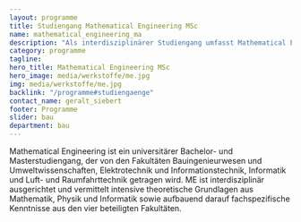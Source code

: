 ```yaml
---
layout: programme
title: Studiengang Mathematical Engineering MSc
name: mathematical_engineering_ma
description: "Als interdisziplinärer Studiengang umfasst Mathematical Engineering eine Vielzahl von Themengebieten und Anwendungsmöglichkeiten."
category: programme
tagline: 
hero_title: Mathematical Engineering MSc
hero_image: media/werkstoffe/me.jpg
img: media/werkstoffe/me.jpg
backlink: "/programme#studiengaenge"
contact_name: geralt_siebert
footer: Programme
slider: bau
department: bau
---
```


Mathematical Engineering ist ein universitärer Bachelor- und Masterstudiengang,
der von den Fakultäten Bauingenieurwesen und Umweltwissenschaften,
Elektrotechnik und Informationstechnik, Informatik und Luft- und
Raumfahrttechnik getragen wird. ME ist interdisziplinär ausgerichtet und
vermittelt intensive theoretische Grundlagen aus Mathematik, Physik und
Informatik sowie aufbauend darauf fachspezifische Kenntnisse aus den vier
beteiligten Fakultäten.
